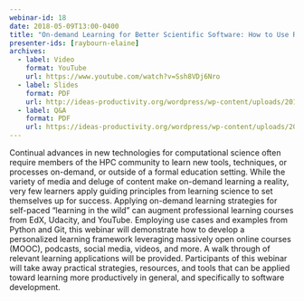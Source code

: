 ```yaml
---
webinar-id: 18
date: 2018-05-09T13:00-0400
title: "On-demand Learning for Better Scientific Software: How to Use Resources & Technology to Optimize your Productivity"
presenter-ids: [raybourn-elaine]
archives:
  - label: Video
    format: YouTube
    url: https://www.youtube.com/watch?v=Ssh8VDj6Nro
  - label: Slides
    format: PDF
    url: http://ideas-productivity.org/wordpress/wp-content/uploads/2018/05/webinar018-slides.pdf
  - label: Q&A
    format: PDF
    url: https://ideas-productivity.org/wordpress/wp-content/uploads/2018/05/webinar018-qa.pdf
---
```

Continual advances in new technologies for computational science often
require members of the HPC community to learn new tools, techniques,
or processes on-demand, or outside of a formal education
setting. While the variety of media and deluge of content make
on-demand learning a reality, very few learners apply guiding
principles from learning science to set themselves up for
success. Applying on-demand learning strategies for self-paced
“learning in the wild” can augment professional learning courses from
EdX, Udacity, and YouTube. Employing use cases and examples from
Python and Git, this webinar will demonstrate how to develop a
personalized learning framework leveraging massively open online
courses (MOOC), podcasts, social media, videos, and more. A walk
through of relevant learning applications will be
provided. Participants of this webinar will take away practical
strategies, resources, and tools that can be applied toward learning
more productively in general, and specifically to software
development.
